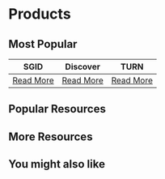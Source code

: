 # Products

## Most Popular

| SGID | Discover | TURN |
|----------|----------|----------|
| [Read More](level-1/sgid.md) | [Read More](level-1/discover.md) | [Read More](level-1/gps-and-turn.md) |

## Popular Resources

## More Resources

## You might also like

